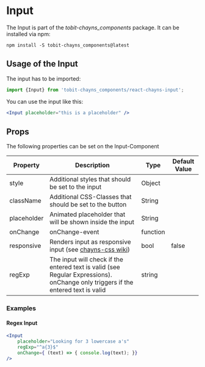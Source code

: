 # Input

The Input is part of the *tobit-chayns_components* package. It can be installed via npm:

    npm install -S tobit-chayns_components@latest


## Usage of the Input
The input has to be imported:

```jsx
import {Input} from 'tobit-chayns_components/react-chayns-input';
```


You can use the input like this:
```jsx
<Input placeholder="this is a placeholder" />
```

## Props
The following properties can be set on the Input-Component

| Property   | Description                                                                                        | Type    | Default Value |
|------------|-----------------------------------------------------------------------------------------------------|--------|--------------|
| style | Additional styles that should be set to the input                                                           | Object | |
| className | Additional CSS-Classes that should be set to the button                                                        | String | |
| placeholder | Animated placeholder that will be shown inside the input                                                        | String | |
| onChange | onChange-event                                                       | function |  |
| responsive | Renders input as responsive input (see [chayns-css wiki](https://github.com/TobitSoftware/chayns-css/wiki/form-elements#responsive-input)) | bool | false  |
| regExp | The input will check if the entered text is valid (see Regular Expressions). onChange only triggers if the entered text is valid                                       | string |  |


### Examples
#### Regex Input
```jsx
<Input
    placeholder="Looking for 3 lowercase a's"
    regExp="^a{3}$" 
    onChange={ (text) => { console.log(text); }}
/>
```